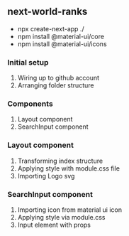 ## next-world-ranks

- npx create-next-app ./
- npm install @material-ui/core
- npm install @material-ui/icons

### Initial setup

1. Wiring up to github account
2. Arranging folder structure

### Components

1. Layout component
2. SearchInput component

### Layout component

1. Transforming index structure
2. Applying style with module.css file
3. Importing Logo svg

### SearchInput component

1. Importing icon from material ui icon
2. Applying style via module.css
3. Input element with props
